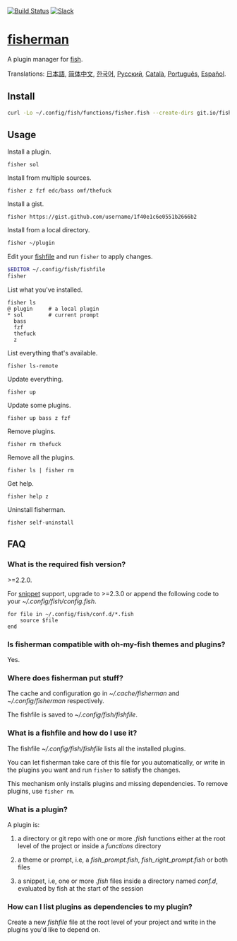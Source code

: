 [slack-link]: https://fisherman-wharf.herokuapp.com
[slack-badge]: https://fisherman-wharf.herokuapp.com/badge.svg
[travis-link]: https://travis-ci.org/fisherman/fisherman
[travis-badge]: https://img.shields.io/travis/fisherman/fisherman.svg

[fish]: https://fish.sh
[fisherman]: http://fisherman.sh

[日本語]: docs/jp-JA
[简体中文]: docs/zh-CN
[한국어]: docs/ko-KR
[Русский]: docs/ru-RU
[Català]: docs/ca-ES
[Português]: docs/pt-PT
[Español]: docs/es-ES

[![Build Status][travis-badge]][travis-link]
[![Slack][slack-badge]][slack-link]

# [fisherman]

A plugin manager for [fish].

Translations: [日本語], [简体中文], [한국어], [Русский], [Català], [Português], [Español].

## Install

```sh
curl -Lo ~/.config/fish/functions/fisher.fish --create-dirs git.io/fisherman
```

## Usage

Install a plugin.

```
fisher sol 
```

Install from multiple sources.

```
fisher z fzf edc/bass omf/thefuck
```

Install a gist.

```
fisher https://gist.github.com/username/1f40e1c6e0551b2666b2
```

Install from a local directory.

```sh
fisher ~/plugin
```

Edit your [fishfile](#what-is-a-fishfile-and-how-do-i-use-it) and run `fisher` to apply changes.

```sh
$EDITOR ~/.config/fish/fishfile
fisher
```

List what you've installed.

```ApacheConf
fisher ls
@ plugin     # a local plugin
* sol        # current prompt
  bass
  fzf
  thefuck
  z
```

List everything that's available.

```
fisher ls-remote
```

Update everything.

```
fisher up
```

Update some plugins.

```
fisher up bass z fzf
```

Remove plugins.

```
fisher rm thefuck
```

Remove all the plugins.

```
fisher ls | fisher rm
```

Get help.

```
fisher help z
```

Uninstall fisherman.

```
fisher self-uninstall
```

## FAQ

### What is the required fish version?

\>=2.2.0.

For [snippet](#what-is-a-plugin) support, upgrade to >=2.3.0 or append the following code to your *~/.config/fish/config.fish*.

```fish
for file in ~/.config/fish/conf.d/*.fish
    source $file
end
```

### Is fisherman compatible with oh-my-fish themes and plugins?

Yes.

### Where does fisherman put stuff?

The cache and configuration go in *~/.cache/fisherman* and *~/.config/fisherman* respectively.

The fishfile is saved to *~/.config/fish/fishfile*.

### What is a fishfile and how do I use it?

The fishfile *~/.config/fish/fishfile* lists all the installed plugins.

You can let fisherman take care of this file for you automatically, or write in the plugins you want and run `fisher` to satisfy the changes.

This mechanism only installs plugins and missing dependencies. To remove plugins, use `fisher rm`.

### What is a plugin?

A plugin is:

1. a directory or git repo with one or more *.fish* functions either at the root level of the project or inside a *functions* directory

2. a theme or prompt, i.e, a *fish_prompt.fish*, *fish_right_prompt.fish* or both files

3. a snippet, i.e, one or more *.fish* files inside a directory named *conf.d*, evaluated by fish at the start of the session

### How can I list plugins as dependencies to my plugin?

Create a new *fishfile* file at the root level of your project and write in the plugins you'd like to depend on.
